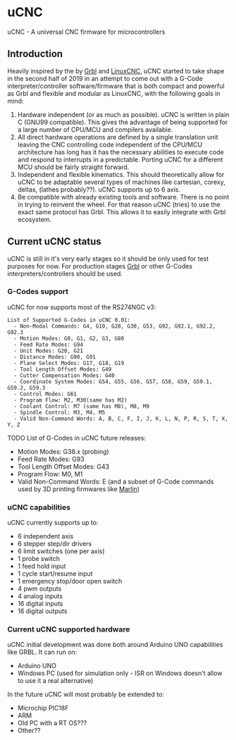 # uCNC
uCNC - A universal CNC firmware for microcontrollers

## Introduction
Heavily inspired by the by [Grbl](https://github.com/gnea/grbl) and [LinuxCNC](http://linuxcnc.org/), uCNC started to take shape in the second half of 2019 in an attempt to come out with a G-Code interpreter/controller software/firmware that is both compact and powerful as Grbl and flexible and modular as LinuxCNC, with the following goals in mind:

1. Hardware independent (or as much as possible). uCNC is written in plain C (GNU99 compatible). This gives the advantage of being supported for a large number of CPU/MCU and compilers available.
2. All direct hardware operations are defined by a single translation unit leaving the CNC controlling code independent of the CPU/MCU architecture has long has it has the necessary abilities to execute code and respond to interrupts in a predictable. Porting uCNC for a different MCU should be fairly straight forward.
3. Independent and flexible kinematics. This should theoretically allow for uCNC to be adaptable several types of machines like cartesian, corexy, deltas, (lathes probably??). uCNC supports up to 6 axis.
4. Be compatible with already existing tools and software. There is no point in trying to reinvent the wheel. For that reason uCNC (tries) to use the exact same protocol has Grbl. This allows it to easily integrate with Grbl ecosystem.

## Current uCNC status
uCNC is still in it's very early stages so it should be only used for test purposes for now.
For production stages [Grbl](https://github.com/gnea/grbl) or other G-Codes interpreters/controllers should be used.

### G-Codes support
uCNC for now supports most of the RS274NGC v3:

```
List of Supported G-Codes in uCNC 0.01:
  - Non-Modal Commands: G4, G10, G28, G30, G53, G92, G92.1, G92.2, G92.3
  - Motion Modes: G0, G1, G2, G3, G80
  - Feed Rate Modes: G94
  - Unit Modes: G20, G21
  - Distance Modes: G90, G91
  - Plane Select Modes: G17, G18, G19
  - Tool Length Offset Modes: G49
  - Cutter Compensation Modes: G40
  - Coordinate System Modes: G54, G55, G56, G57, G58, G59, G59.1, G59.2, G59.3
  - Control Modes: G61
  - Program Flow: M2, M30(same has M2)
  - Coolant Control: M7 (same has M8), M8, M9
  - Spindle Control: M3, M4, M5
  - Valid Non-Command Words: A, B, C, F, I, J, K, L, N, P, R, S, T, X, Y, Z
```

TODO List of G-Codes in uCNC future releases:
  - Motion Modes: G38.x (probing)
  - Feed Rate Modes: G93
  - Tool Length Offset Modes: G43
  - Program Flow: M0, M1
  - Valid Non-Command Words: E (and a subset of G-Code commands used by 3D printing firmwares like [Marlin](https://github.com/MarlinFirmware/Marlin))

### uCNC capabilities
uCNC currently supports up to:
  - 6 independent axis
  - 6 stepper step/dir drivers
  - 6 limit switches (one per axis)
  - 1 probe switch
  - 1 feed hold input
  - 1 cycle start/resume input
  - 1 emergency stop/door open switch
  - 4 pwm outputs
  - 4 analog inputs
  - 16 digital inputs
  - 16 digital outputs

### Current uCNC supported hardware
uCNC initial development was done both around Arduino UNO capabilities like GRBL.
It can run on:
  - Arduino UNO
  - Windows PC (used for simulation only - ISR on Windows doesn't allow to use it a real alternative)

In the future uCNC will most probably be extended to:
  - Microchip PIC18F
  - ARM
  - Old PC with a RT OS???
  - Other??
